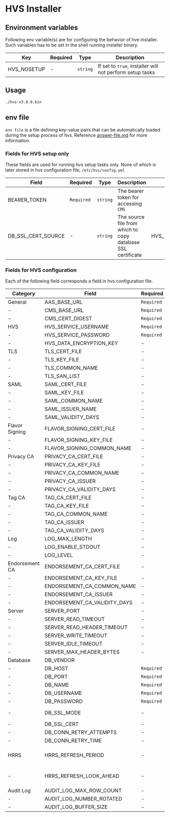 # HVS Installer

## Environment variables

Following env variable(s) are for configuring the behavior of hve installer. Such variables has to
be set in the shell running installer binary.

 Key | Required | Type | Description 
-----|----------|------|-------------
 HVS_NOSETUP | - | `string` | If set to `true`, installer will not perform setup tasks

## Usage
```shell
./hvs-v3.0.0.bin
```

## env file

`env file` is a file defining key-value pairs that can be automatically loaded during the setup process of hvs.
Reference [answer-file.md](../shared/setup/answer-file.md) for more information.

### Fields for HVS setup only

These fields are used for running hvs setup tasks only. None of which is later stored in hvs configuration file,
`/etc/hvs/config.yml`

Field | Required | Type | Description | Alternative
------|----------|------|-------------|-------------
BEARER_TOKEN | `Required` | `string` | The bearer token for accessing `CMS` |
DB_SSL_CERT_SOURCE | - |`string` | The source file from which to copy database SSL certificate | HVS_DB_SSL_CERT_SOURCE

### Fields for HVS configuration

Each of the following field corresponds a field in hvs configuration file. 

Category | Field | Required | Type | Default | Alternative
---------|-------|----------|------|---------|-------------
General | AAS_BASE_URL | `Required` | `string` | | AAS_API_URL
\- | CMS_BASE_URL | `Required` |`string` | |
\- | CMS_CERT_DIGEST | `Required` |`string` | |
HVS | HVS_SERVICE_USERNAME | `Required` |`string` | |
\- | HVS_SERVICE_PASSWORD | `Required` |`string` | |
\- | HVS_DATA_ENCRYPTION_KEY | - |`string` | |
TLS | TLS_CERT_FILE | - |`string` | |
\- | TLS_KEY_FILE | - |`string` | |
\- | TLS_COMMON_NAME | - |`string` | |
\- | TLS_SAN_LIST | - |`string` | | SAN_LIST
SAML | SAML_CERT_FILE | - |`string` | |
\- | SAML_KEY_FILE | - |`string` | |
\- | SAML_COMMON_NAME | - |`string` | |
\- | SAML_ISSUER_NAME | - |`string` | |
\- | SAML_VALIDITY_DAYS | - |`int` | |
Flavor Signing | FLAVOR_SIGNING_CERT_FILE | - |`string` || 
\- | FLAVOR_SIGNING_KEY_FILE | - |`string` | |
\- | FLAVOR_SIGNING_COMMON_NAME | - |`string` | |
Privacy CA | PRIVACY_CA_CERT_FILE | - |`string` | |
\- | PRIVACY_CA_KEY_FILE | - |`string` | |
\- | PRIVACY_CA_COMMON_NAME | - |`string` | |
\- | PRIVACY_CA_ISSUER | - |`string` | |
\- | PRIVACY_CA_VALIDITY_DAYS | - |`int` | |
Tag CA | TAG_CA_CERT_FILE | - |`string` | |
\- | TAG_CA_KEY_FILE | - |`string` | |
\- | TAG_CA_COMMON_NAME | - |`string` | |
\- | TAG_CA_ISSUER | - |`string` | |
\- | TAG_CA_VALIDITY_DAYS | - |`int` | |
Log | LOG_MAX_LENGTH | - |`int` | |
\- | LOG_ENABLE_STDOUT | - |`bool` | |
\- | LOG_LEVEL | - |`string` | |
Endorsement CA | ENDORSEMENT_CA_CERT_FILE | - |`string` | |
\- | ENDORSEMENT_CA_KEY_FILE | - |`string` | |
\- | ENDORSEMENT_CA_COMMON_NAME | - |`string` | |
\- | ENDORSEMENT_CA_ISSUER | - |`string` | |
\- | ENDORSEMENT_CA_VALIDITY_DAYS | - |`int` | |
Server | SERVER_PORT | - |`int` | | HVS_PORT
\- | SERVER_READ_TIMEOUT | - |`Duration` | | HVS_SERVER_READ_TIMEOUT
\- | SERVER_READ_HEADER_TIMEOUT | - |`Duration` | | HVS_SERVER_READ_HEADER_TIMEOUT
\- | SERVER_WRITE_TIMEOUT | - |`Duration` | | HVS_SERVER_WRITE_TIMEOUT
\- | SERVER_IDLE_TIMEOUT | - |`Duration` | | HVS_SERVER_IDLE_TIMEOUT
\- | SERVER_MAX_HEADER_BYTES | - |`int` | | HVS_SERVER_MAX_HEADER_BYTES
Database | DB_VENDOR |  |`string` | | HVS_DB_VENDOR
\- | DB_HOST | `Required` |`string` | | HVS_DB_HOSTNAME
\- | DB_PORT | `Required` |`int` | | HVS_DB_PORT
\- | DB_NAME | `Required` |`string` | | HVS_DB_NAME
\- | DB_USERNAME | `Required` |`string` | | HVS_DB_USERNAME
\- | DB_PASSWORD | `Required` |`string` | | HVS_DB_PASSWORD
\- | DB_SSL_MODE | - |`string` | verify-full | HVS_DB_SSL_MODE
\- | DB_SSL_CERT | - |`string` | | HVS_DB_SSLCERT
\- | DB_CONN_RETRY_ATTEMPTS | - |`int` | 4 |
\- | DB_CONN_RETRY_TIME | - |`int` | 1 |
HRRS | HRRS_REFRESH_PERIOD | - |`Duration` | 2 minutes ("2m")|
\- | HRRS_REFRESH_LOOK_AHEAD | - |`Duration` | 5 minutes ("5m")|
Audit Log | AUDIT_LOG_MAX_ROW_COUNT | - | `int` | 10000
\- | AUDIT_LOG_NUMBER_ROTATED | - | `int` | 10
\- | AUDIT_LOG_BUFFER_SIZE | - | `int` | 5000
